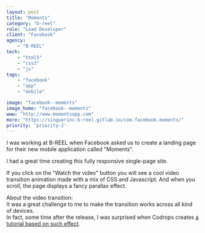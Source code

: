 ```yaml
---
layout: post
title: "Moments"
category: "b-reel"
role: "Lead Developer"
client: "Facebook"
agency:
    - "B-REEL"
tech:
    - "html5"
    - "css3"
    - "js"
tags:
    - "facebook"
    - "app"
    - "mobile"

image: "facebook--moments"
image_home: "facebook--moments"
www: "http://www.momentsapp.com"
more: "https://singuerinc-b-reel.gitlab.io/com.facebook.moments/"
priority: 'priority-2'
---
```


I was working at B-REEL when Facebook asked us to create a landing page for their new mobile application called "Moments".  

I had a great time creating this fully responsive single-page site.

If you click on the "Watch the video" button you will see a cool video transition animation made with a mix of CSS and Javascript. And when you scroll, the page displays a fancy parallax effect.

About the video transition:  
It was a great challenge to me to make the transition works across all kind of devices.  
In fact, some time after the release, I was surprised when Codrops creates <a href="http://tympanus.net/codrops/2015/09/17/how-to-create-a-fullscreen-video-opening-animation/" target="_blank" rel="noopener">a tutorial based on such effect</a>.
